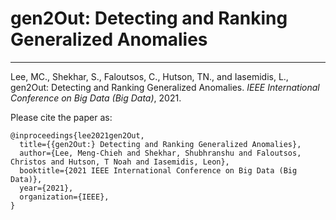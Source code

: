 # gen2Out: Detecting and Ranking Generalized Anomalies

------------

Lee, MC., Shekhar, S., Faloutsos, C., Hutson, TN., and Iasemidis, L., gen2Out: Detecting and Ranking Generalized Anomalies. *IEEE International Conference on Big Data (Big Data)*, 2021.

Please cite the paper as:

    @inproceedings{lee2021gen2Out,
      title={{gen2Out:} Detecting and Ranking Generalized Anomalies},
      author={Lee, Meng-Chieh and Shekhar, Shubhranshu and Faloutsos, Christos and Hutson, T Noah and Iasemidis, Leon},
      booktitle={2021 IEEE International Conference on Big Data (Big Data)},
      year={2021},
      organization={IEEE},
    }
